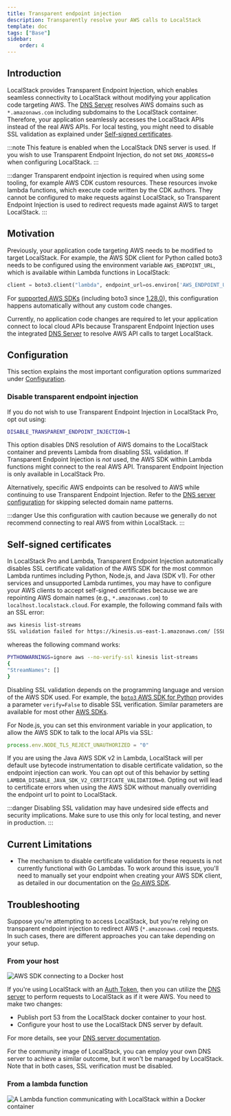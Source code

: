 ```yaml
---
title: Transparent endpoint injection
description: Transparently resolve your AWS calls to LocalStack
template: doc
tags: ["Base"]
sidebar:
    order: 4
---
```


## Introduction

LocalStack provides Transparent Endpoint Injection,
which enables seamless connectivity to LocalStack without modifying your application code targeting AWS.
The [DNS Server](/aws/tooling/dns-server) resolves AWS domains such as `*.amazonaws.com` including subdomains to the LocalStack container.
Therefore, your application seamlessly accesses the LocalStack APIs instead of the real AWS APIs.
For local testing, you might need to disable SSL validation as explained under [Self-signed certificates](#self-signed-certificates).

:::note
This feature is enabled when the LocalStack DNS server is used.
If you wish to use Transparent Endpoint Injection, do not set `DNS_ADDRESS=0` when configuring LocalStack.
:::

:::danger
Transparent endpoint injection is required when using some tooling, for example AWS CDK custom resources.
These resources invoke lambda functions, which execute code written by the CDK authors.
They cannot be configured to make requests against LocalStack, so Transparent Endpoint Injection is used to redirect requests made against AWS to target LocalStack.
:::

## Motivation

Previously, your application code targeting AWS needs to be modified to target LocalStack.
For example, the AWS SDK client for Python called boto3 needs to be configured using the environment variable `AWS_ENDPOINT_URL`, which is available within Lambda functions in LocalStack:

```python
client = boto3.client("lambda", endpoint_url=os.environ['AWS_ENDPOINT_URL'])
```

For [supported AWS SDKs](https://docs.aws.amazon.com/sdkref/latest/guide/feature-ss-endpoints.html#ss-endpoints-sdk-compat)
(including boto3 since [1.28.0](https://github.com/boto/boto3/blob/develop/CHANGELOG.rst#L892)),
this configuration happens automatically without any custom code changes.

Currently, no application code changes are required to let your application connect to local cloud APIs because
Transparent Endpoint Injection uses the integrated [DNS Server](/aws/tooling/dns-server) to resolve AWS API calls to target LocalStack.

## Configuration

This section explains the most important configuration options summarized under [Configuration](/aws/capabilities/config/configuration#dns).

### Disable transparent endpoint injection

If you do not wish to use Transparent Endpoint Injection in LocalStack Pro, opt out using:

```bash
DISABLE_TRANSPARENT_ENDPOINT_INJECTION=1
```

This option disables DNS resolution of AWS domains to the LocalStack container and prevents Lambda from disabling SSL validation.
If Transparent Endpoint Injection is _not_ used, the AWS SDK within Lambda functions might connect to the real AWS API.
Transparent Endpoint Injection is only available in LocalStack Pro.

Alternatively, specific AWS endpoints can be resolved to AWS while continuing to use Transparent Endpoint Injection.
Refer to the [DNS server configuration](/aws/tooling/dns-server#system-dns-configuration) for skipping selected domain name patterns.

:::danger
Use this configuration with caution because we generally do not recommend connecting to real AWS from within LocalStack.
:::

## Self-signed certificates

In LocalStack Pro and Lambda, Transparent Endpoint Injection automatically disables SSL certificate validation of the AWS SDK for the
most common Lambda runtimes including Python, Node.js, and Java (SDK v1).
For other services and unsupported Lambda runtimes, you may have to configure your AWS clients to accept self-signed certificates because
we are repointing AWS domain names (e.g., `*.amazonaws.com`) to `localhost.localstack.cloud`.
For example, the following command fails with an SSL error:

```bash
aws kinesis list-streams
SSL validation failed for https://kinesis.us-east-1.amazonaws.com/ [SSL: CERTIFICATE_VERIFY_FAILED] certificate verify failed: self signed certificate (_ssl.c:1076)
```

whereas the following command works:

```bash
PYTHONWARNINGS=ignore aws --no-verify-ssl kinesis list-streams
{
"StreamNames": []
}
```

Disabling SSL validation depends on the programming language and version of the AWS SDK used.
For example, the [`boto3` AWS SDK for Python](https://boto3.amazonaws.com/v1/documentation/api/latest/reference/core/session.html#boto3.session.Session.client) provides a parameter `verify=False` to disable SSL verification.
Similar parameters are available for most other [AWS SDKs](https://docs.aws.amazon.com/sdkref/latest/guide/version-support-matrix.html).

For Node.js, you can set this environment variable in your application, to allow the AWS SDK to talk to the local APIs via SSL:

```javascript
process.env.NODE_TLS_REJECT_UNAUTHORIZED = "0"
```

If you are using the Java AWS SDK v2 in Lambda, LocalStack will per default use bytecode instrumentation to disable certificate validation, so the endpoint injection can work.
You can opt out of this behavior by setting `LAMBDA_DISABLE_JAVA_SDK_V2_CERTIFICATE_VALIDATION=0`.
Opting out will lead to certificate errors when using the AWS SDK without manually overriding the endpoint url to point to LocalStack.

:::danger
Disabling SSL validation may have undesired side effects and security implications.
Make sure to use this only for local testing, and never in production.
:::

## Current Limitations

- The mechanism to disable certificate validation for these requests is not currently functional with Go Lambdas.
  To work around this issue, you'll need to manually set your endpoint when creating your AWS SDK client, as detailed in our documentation on the [Go AWS SDK](/aws/integrations/aws-sdks/go).

## Troubleshooting

Suppose you're attempting to access LocalStack, but you're relying on transparent endpoint injection to redirect AWS (`*.amazonaws.com`) requests.
In such cases, there are different approaches you can take depending on your setup.

### From your host

![AWS SDK connecting to a Docker host](/images/aws/2.svg)

If you're using LocalStack with an [Auth Token](/aws/getting-started/auth-token), then you can utilize the [DNS server](/aws/tooling/dns-server) to perform requests to LocalStack as if it were AWS.
You need to make two changes:

* Publish port 53 from the LocalStack docker container to your host.
* Configure your host to use the LocalStack DNS server by default.

For more details, see your [DNS server documentation](/aws/tooling/dns-server).

For the community image of LocalStack, you can employ your own DNS server to achieve a similar outcome, but it won't be managed by LocalStack.
Note that in both cases, SSL verification must be disabled.

### From a lambda function

![A Lambda function communicating with LocalStack within a Docker container](/images/aws/5.svg)
